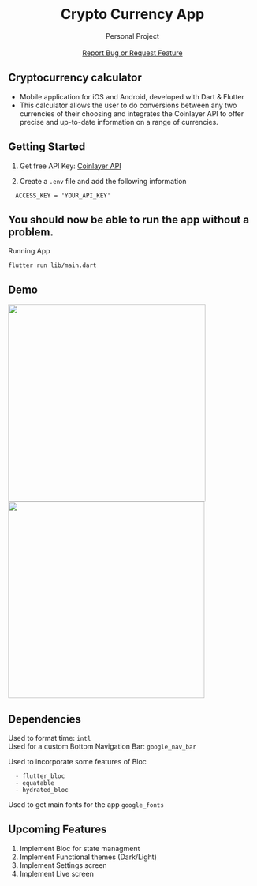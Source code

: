 <!-- PROJECT LOGO -->
<br />
<p align="center">
  <a href="https://github.com/HugoFranc/Crypto-Calculator">

  </a>

  <h1 align="center"> Crypto Currency App </h1>

  <p align="center">
    Personal Project
    <br />
    <br />
    <a href="https://github.com/HugoFranc/Crypto-Calculator/issues">Report Bug or Request Feature</a>
  </p>
</p>

## Cryptocurrency calculator 
- Mobile application for iOS and Android, developed with Dart & Flutter
- This calculator allows the user to do conversions between any two currencies of their choosing and integrates the Coinlayer API to offer precise and up-to-date information on a range of currencies.


## Getting Started

1. Get free API Key: [Coinlayer API](https://coinlayer.com/)


2. Create a `.env` file and add the following information

```
  ACCESS_KEY = 'YOUR_API_KEY'
``` 

## You should now be able to run the app without a problem.



Running App

```
flutter run lib/main.dart
```


## Demo

<img src="https://user-images.githubusercontent.com/55465856/214483785-543c0cd8-1d9d-4165-ae4a-571b8b55da16.png" width="400"> <img src="https://user-images.githubusercontent.com/55465856/214483884-4162b2b9-5a54-4b2e-8322-74eb7ebd631b.png" width="398">

## Dependencies


Used to format time: `intl`
\
Used for a custom Bottom Navigation Bar: `google_nav_bar`

Used to incorporate some features of Bloc
```
  - flutter_bloc
  - equatable
  - hydrated_bloc  
```
Used to get main fonts for the app
  `google_fonts`

## Upcoming Features

1. Implement Bloc for state managment 
2. Implement Functional themes (Dark/Light)
3. Implement Settings screen
4. Implement Live screen


